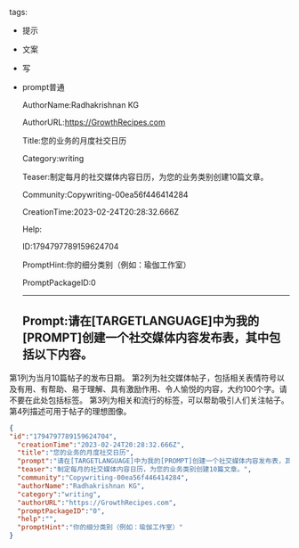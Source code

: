  tags: 
- 提示
- 文案
- 写
- prompt普通

  AuthorName:Radhakrishnan KG

  AuthorURL:https://GrowthRecipes.com

  Title:您的业务的月度社交日历

  Category:writing

  Teaser:制定每月的社交媒体内容日历，为您的业务类别创建10篇文章。

  Community:Copywriting-00ea56f446414284

  CreationTime:2023-02-24T20:28:32.666Z

  Help:

  ID:1794797789159624704

  PromptHint:你的细分类别（例如：瑜伽工作室）

  PromptPackageID:0

  ---

  ## Prompt:请在[TARGETLANGUAGE]中为我的[PROMPT]创建一个社交媒体内容发布表，其中包括以下内容。
第1列为当月10篇帖子的发布日期。
第2列为社交媒体帖子，包括相关表情符号以及有用、有帮助、易于理解、具有激励作用、令人愉悦的内容，大约100个字。请不要在此处包括标签。
第3列为相关和流行的标签，可以帮助吸引人们关注帖子。
第4列描述可用于帖子的理想图像。

  ```json
  {
  "id":"1794797789159624704",
    "creationTime":"2023-02-24T20:28:32.666Z",
    "title":"您的业务的月度社交日历",
    "prompt":"请在[TARGETLANGUAGE]中为我的[PROMPT]创建一个社交媒体内容发布表，其中包括以下内容。\n第1列为当月10篇帖子的发布日期。\n第2列为社交媒体帖子，包括相关表情符号以及有用、有帮助、易于理解、具有激励作用、令人愉悦的内容，大约100个字。请不要在此处包括标签。\n第3列为相关和流行的标签，可以帮助吸引人们关注帖子。\n第4列描述可用于帖子的理想图像。",
    "teaser":"制定每月的社交媒体内容日历，为您的业务类别创建10篇文章。",
    "community":"Copywriting-00ea56f446414284",
    "authorName":"Radhakrishnan KG",
    "category":"writing",
    "authorURL":"https://GrowthRecipes.com",
    "promptPackageID":"0",
    "help":"",
    "promptHint":"你的细分类别（例如：瑜伽工作室）"
  }
  ```
